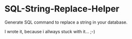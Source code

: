 # SQL-String-Replace-Helper
Generate SQL command to replace a string in your database.

I wrote it, because i allways stuck with it... ;-)